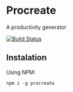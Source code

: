 # Procreate
A productivity generator

[![Build Status](https://travis-ci.org/handhead/procreate.svg?branch=master)](https://travis-ci.org/handhead/procreate)

## Instalation

Using NPM:

```npm i -g procreate```